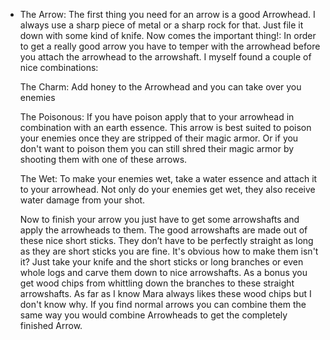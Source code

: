 - The Arrow: 
  The first thing you need for an arrow is a good Arrowhead. I always use a sharp piece of metal or a sharp rock for that. Just file it down with some kind of knife. Now comes the important thing!: In order to get a really good arrow you have to temper with the arrowhead before you attach the arrowhead to the arrowshaft. I myself found a couple of nice combinations:
  
  The Charm: Add honey to the Arrowhead and you can take over you enemies
  
  The Poisonous: If you have poison apply that to your arrowhead in combination with an earth essence. This arrow is best suited to poison your enemies once they are stripped of their magic armor. Or if you don't want to poison them you can still shred their magic armor by shooting them with one of these arrows.
  
  The Wet: To make your enemies wet, take a water essence and attach it to your arrowhead. Not only do your enemies get wet, they also receive water damage from your shot.
  
  Now to finish your arrow you just have to get some arrowshafts and apply the arrowheads to them. The good arrowshafts are made out of these nice short sticks. They don’t have to be perfectly straight as long as they are short sticks you are fine. It's obvious how to make them isn't it? Just take your knife and the short sticks or long branches or even whole logs and carve them down to nice arrowshafts. As a bonus you get wood chips from whittling down the branches to these straight arrowshafts. As far as I know Mara always likes these wood chips but I don't know why. If you find normal arrows you can combine them the same way you would combine Arrowheads to get the completely finished Arrow.
